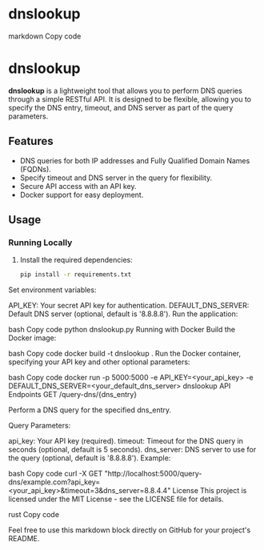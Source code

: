 # dnslookup
markdown
Copy code
# dnslookup

**dnslookup** is a lightweight tool that allows you to perform DNS queries through a simple RESTful API. It is designed to be flexible, allowing you to specify the DNS entry, timeout, and DNS server as part of the query parameters.

## Features

- DNS queries for both IP addresses and Fully Qualified Domain Names (FQDNs).
- Specify timeout and DNS server in the query for flexibility.
- Secure API access with an API key.
- Docker support for easy deployment.

## Usage

### Running Locally

1. Install the required dependencies:

   ```bash
   pip install -r requirements.txt
Set environment variables:

API_KEY: Your secret API key for authentication.
DEFAULT_DNS_SERVER: Default DNS server (optional, default is '8.8.8.8').
Run the application:

bash
Copy code
python dnslookup.py
Running with Docker
Build the Docker image:

bash
Copy code
docker build -t dnslookup .
Run the Docker container, specifying your API key and other optional parameters:

bash
Copy code
docker run -p 5000:5000 -e API_KEY=<your_api_key> -e DEFAULT_DNS_SERVER=<your_default_dns_server> dnslookup
API Endpoints
GET /query-dns/{dns_entry}

Perform a DNS query for the specified dns_entry.

Query Parameters:

api_key: Your API key (required).
timeout: Timeout for the DNS query in seconds (optional, default is 5 seconds).
dns_server: DNS server to use for the query (optional, default is '8.8.8.8').
Example:

bash
Copy code
curl -X GET "http://localhost:5000/query-dns/example.com?api_key=<your_api_key>&timeout=3&dns_server=8.8.4.4"
License
This project is licensed under the MIT License - see the LICENSE file for details.

rust
Copy code

Feel free to use this markdown block directly on GitHub for your project's README.



